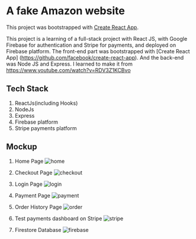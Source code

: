 # A fake Amazon website

This project was bootstrapped with [Create React App](https://github.com/facebook/create-react-app).

This project is a learning of a full-stack project with React JS, with Google Firebase for authentication and Stripe for payments, and deployed on Firebase platform. The front-end part was bootstrapped with [Create React App] (https://github.com/facebook/create-react-app). And the back-end was Node JS and Express. I learned to make it from https://www.youtube.com/watch?v=RDV3Z1KCBvo

## Tech Stack

1. ReactJs(including Hooks)
2. NodeJs
3. Express
4. Firebase platform
5. Stripe payments platform

## Mockup

1. Home Page
![home](https://user-images.githubusercontent.com/61717396/120123919-f5813a00-c1f4-11eb-9f01-ea314f10afc8.png)

2. Checkout Page
![checkout](https://user-images.githubusercontent.com/61717396/120123928-016cfc00-c1f5-11eb-8ffb-f8e8bd8c6bda.png)

3. Login Page
![login](https://user-images.githubusercontent.com/61717396/120123937-0a5dcd80-c1f5-11eb-86e6-3293ee2393b9.png)

4. Payment Page
![payment](https://user-images.githubusercontent.com/61717396/120123943-12b60880-c1f5-11eb-8bc7-a97f3e3a24c0.png)

5. Order History Page
![order](https://user-images.githubusercontent.com/61717396/120123953-1c3f7080-c1f5-11eb-91e5-614af54a9341.png)

6. Test payments dashboard on Stripe
![stripe](https://user-images.githubusercontent.com/61717396/120123963-26616f00-c1f5-11eb-8089-b137dbcc9cb5.png)

7. Firestore Database
![firebase](https://user-images.githubusercontent.com/61717396/120123977-32e5c780-c1f5-11eb-968c-b3c95c781431.png)

